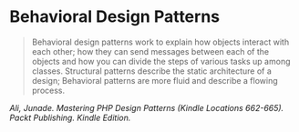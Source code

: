 Behavioral Design Patterns
==========================

>Behavioral design patterns work to explain how objects interact with each other; how they can send messages between each of the objects and how you can divide the steps of various tasks up among classes. Structural patterns describe the static architecture of a design; Behavioral patterns are more fluid and describe a flowing process.

*Ali, Junade. Mastering PHP Design Patterns (Kindle Locations 662-665). Packt Publishing. Kindle Edition.*
